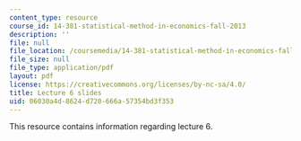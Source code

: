 ```yaml
---
content_type: resource
course_id: 14-381-statistical-method-in-economics-fall-2013
description: ''
file: null
file_location: /coursemedia/14-381-statistical-method-in-economics-fall-2013/06030a4d8624d720666a57354bd3f353_MIT14_381F13_lec6.pdf
file_size: null
file_type: application/pdf
layout: pdf
license: https://creativecommons.org/licenses/by-nc-sa/4.0/
title: Lecture 6 slides
uid: 06030a4d-8624-d720-666a-57354bd3f353
---
```

This resource contains information regarding lecture 6.